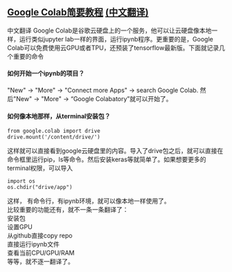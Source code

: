 ## [Google Colab简要教程](https://medium.com/deep-learning-turkey/google-colab-free-gpu-tutorial-e113627b9f5d) [(中文翻译)](https://juejin.im/post/5c05e1bc518825689f1b4948)
中文翻译
Google Colab是谷歌云硬盘上的一个服务，他可以让云硬盘像本地一样，运行类似jupyter lab一样的界面，运行ipynb程序。更重要的是，Google Colab可以免费使用云GPU或者TPU，还预装了tensorflow最新版。下面就记录几个重要的命令<br>
#### 如何开始一个ipynb的项目？ ####
"New" -> "More" -> "Connect more Apps" -> search Google Colab. 然后"New" -> "More" -> “Google Colabatory”就可以开始了。<br>
#### 如何像本地那样，从terminal安装包？ ####
```
from google.colab import drive
drive.mount('/content/drive/')
```
这样就可以直接看到google云硬盘里的内容。导入了drive包之后，就可以直接在命令框里运行pip，ls等命令。然后安装keras等就简单了。如果想要更多的terminal权限，可以导入
```
import os
os.chdir("drive/app")
```
这样， 有命令行，有ipynb环境，就可以像本地一样使用了。<br>
比较重要的功能还有，就不一条一条翻译了：<br>
安装包<br>
设置GPU<br>
从github直接copy repo<br>
直接运行ipynb文件<br>
查看当前CPU/GPU/RAM<br>
等等，就不逐一翻译了。

